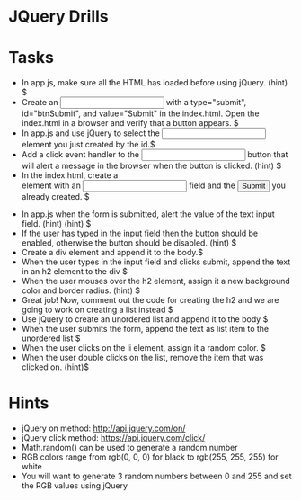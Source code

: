 # JQuery Drills

# Tasks
* In app.js, make sure all the HTML has loaded before using jQuery. (hint) $
* Create an <input> with a type="submit", id="btnSubmit", and value="Submit" in the index.html. Open the index.html in a browser and verify that a button appears. $
* In app.js and use jQuery to select the <input> element you just created by the id.$
* Add a click event handler to the <input> button that will alert a message in the browser when the button is clicked. (hint) $
* In the index.html, create a <form> element with an <input type="text"> field and the <input type="submit"> you already created. $
* In app.js when the form is submitted, alert the value of the text input field. (hint) (hint) $
* If the user has typed in the input field then the button should be enabled, otherwise the button should be disabled. (hint) $
* Create a div element and append it to the body.$
* When the user types in the input field and clicks submit, append the text in an h2 element to the div $
* When the user mouses over the h2 element, assign it a new background color and border radius. (hint) $
* Great job! Now, comment out the code for creating the h2 and we are going to work on creating a list instead $
* Use jQuery to create an unordered list and append it to the body $
* When the user submits the form, append the text as list item to the unordered list $
* When the user clicks on the li element, assign it a random color. $
* When the user double clicks on the list, remove the item that was clicked on. (hint)$

# Hints
* jQuery on method: http://api.jquery.com/on/
* jQuery click method: https://api.jquery.com/click/
* Math.random() can be used to generate a random number
* RGB colors range from rgb(0, 0, 0) for black to rgb(255, 255, 255) for white
* You will want to generate 3 random numbers between 0 and 255 and set the RGB values using jQuery